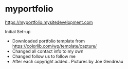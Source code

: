 # myportfolio
https://myportfolio.mysitedevelopment.com

Initial Set-up
- Downloaded portfolio template from https://colorlib.com/wp/template/capture/
- Changed all contact info to my own
- Changed follow us to follow me
- After each copyright added.. Pictures by Joe Gendreau